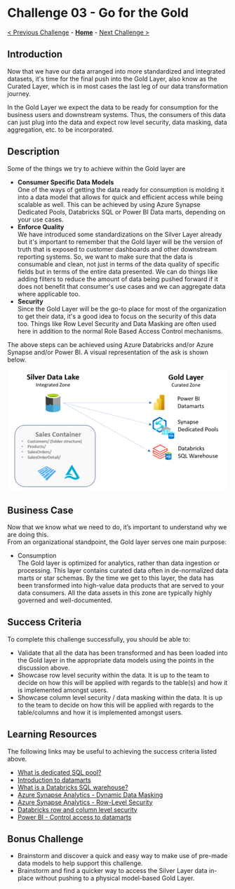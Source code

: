 # Challenge 03 - Go for the Gold

[< Previous Challenge](./Challenge-02.md) - **[Home](../README.md)** - [Next Challenge >](./Challenge-04.md)

## Introduction
Now that we have our data arranged into more standardized and integrated datasets, it's time for the final push into the Gold Layer, also know as the Curated Layer, which is in most cases the last leg of our data transformation journey.<br>  

In the Gold Layer we expect the data to be ready for consumption for the business users and downstream systems.  Thus, the consumers of this data can just plug into the data and expect row level security, data masking, data aggregation, etc. to be incorporated. 


## Description
Some of the things we try to achieve within the Gold layer are
- __Consumer Specific Data Models__  
  One of the ways of getting the data ready for consumption is molding it into a data model that allows for quick and efficient access while being scalable as well. This can be achieved by using Azure Synapse Dedicated Pools, Databricks SQL or Power BI Data marts, depending on your use cases.
- __Enforce Quality__  
  We have introduced some standardizations on the Silver Layer already but it's important to remember that the Gold layer will be the version of truth that is exposed to customer dashboards and other downstream reporting systems. So, we want to make sure that the data is consumable and clean, not just in terms of the data quality of specific fields but in terms of the entire data presented. We can do things like adding filters to reduce the amount of data being pushed forward if it does not benefit that consumer's use cases and we can aggregate data where applicable too.
- __Security__  
  Since the Gold Layer will be the go-to place for most of the organization to get their data, it's a good idea to focus on the security of this data too. Things like Row Level Security and Data Masking are often used here in addition to the normal Role Based Access Control mechanisms. 
  
The above steps can be achieved using Azure Databricks and/or Azure Synapse and/or Power BI.
A visual representation of the ask is shown below.  
  
![picture alt](../img/Gold.png) 
  
## Business Case
Now that we know what we need to do, it’s important to understand why we are doing this.  
From an organizational standpoint, the Gold layer serves one main purpose:
- Consumption  
The Gold layer is optimized for analytics, rather than data ingestion or processing. This layer contains curated data often in de-normalized data marts or star schemas. By the time we get to this layer, the data has been transformed into high-value data products that are served to your data consumers. All the data assets in this zone are typically highly governed and well-documented.
  
## Success Criteria
To complete this challenge successfully, you should be able to:
- Validate that all the data has been transformed and has been loaded into the Gold layer in the appropriate data models using the points in the discussion above.
- Showcase row level security within the data.  It is up to the team to decide on how this will be applied with regards to the table(s) and how it is implemented amongst users.
- Showcase column level security / data masking within the data.  It is up to the team to decide on how this will be applied with regards to the table/columns and how it is implemented amongst users.

## Learning Resources
The following links may be useful to achieving the success criteria listed above.
- [What is dedicated SQL pool?](https://learn.microsoft.com/en-us/azure/synapse-analytics/sql-data-warehouse/sql-data-warehouse-overview-what-is) 
- [Introduction to datamarts](https://learn.microsoft.com/en-us/power-bi/transform-model/datamarts/datamarts-overview)
- [What is a Databricks SQL warehouse?](https://learn.microsoft.com/en-us/azure/databricks/sql/admin/sql-endpoints)
- [Azure Synapse Analytics - Dynamic Data Masking](https://learn.microsoft.com/en-us/sql/relational-databases/security/dynamic-data-masking?view=sql-server-ver16)
- [Azure Synapse Analytics - Row-Level Security](https://learn.microsoft.com/en-us/sql/relational-databases/security/row-level-security?view=sql-server-ver16)
- [Databricks row and column level security](https://blacklabnz.github.io/posts/databricks-row-security/)
- [Power BI - Control access to datamarts](https://learn.microsoft.com/en-us/power-bi/transform-model/datamarts/datamarts-access-control)

## Bonus Challenge  
- Brainstorm and discover a quick and easy way to make use of pre-made data models to help support this challenge.
- Brainstorm and find a quicker way to access the Silver Layer data in-place without pushing to a physical model-based Gold Layer.
  